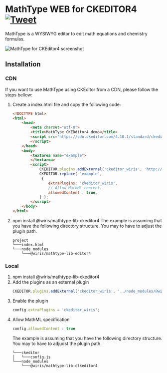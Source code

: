 MathType WEB for CKEDITOR4 [![Tweet](https://img.shields.io/twitter/url/http/shields.io.svg?style=social)](https://twitter.com/wirismath)
===================================

MathType is a WYSIWYG editor to edit math equations and chemistry formulas.

![MathType for CKEditor4 screenshot](http://www.wiris.com/system/files/attachments/1202/CKEditor_editor_plugin.png)

## Installation
### CDN
If you want to use MathType using CKEditor from a CDN, please follow the steps bellow:
1. Create a index.html file and copy the following code:
    ```html
    <!DOCTYPE html>
    <html>
    	<head>
    		<meta charset="utf-8">
    		<title>MathType CKEDditor4 demo</title>
    		<script src="https://cdn.ckeditor.com/4.10.1/standard/ckeditor.js">
    		</script>
    	</head>
    	<body>
    		<textarea name="example">
    		</textarea>
    		<script>
    			CKEDITOR.plugins.addExternal('ckeditor_wiris', 'http://localhost/project/node_modules/@wiris/mathtype-lib-ckeditor4/', 'plugin.js');
    			CKEDITOR.replace( 'example',
    			 {
    				extraPlugins: 'ckeditor_wiris',
    				// Allow MathML content.
    				allowedContent : true,
                } );
    		</script>
    	</body>
    </html>
    ```
2. npm install @wiris/mathtype-lib-ckeditor4
    The example is assuming that you have the following directory structure. You may to have to adjust the plugin path.
    ```
    project
    └───index.html
    └───node_modules
        └───@wiris/mathtype-lib-editor4
    ```
### Local
1. npm install @wiris/mathtype-lib-ckeditor4
2. Add the plugins as an external plugin
    ```js
    CKEDITOR.plugins.addExternal('ckeditor_wiris', '../node_modules/@wiris/mathtype-lib-ckeditor4/', 'plugin.js');
    ```
3. Enable the plugin
    ```js
    config.extraPlugins = 'ckeditor_wiris';
    ```
4. Allow MathML specification
    ```js
    config.allowedContent : true
    ```
    The example is assuming that you have the following directory structure. You may to have to adjudst the plugin path.
    ```
    └───ckeditor
    │   └───config.js
    └───node_modules
        └───@wiris/mathtype-lib-clkeditor4
    ```